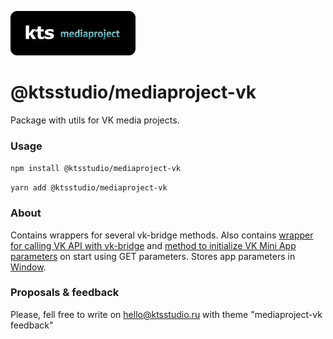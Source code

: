 ![kts](./logo.png)

# @ktsstudio/mediaproject-vk

Package with utils for VK media projects.

### Usage

`npm install @ktsstudio/mediaproject-vk`

`yarn add @ktsstudio/mediaproject-vk`

### About

Contains wrappers for several vk-bridge methods. Also contains [wrapper for calling VK API with vk-bridge](./src/vkApi.ts) and [method to initialize VK Mini App parameters](./src/initializeVkApp.ts) on start using GET parameters. Stores app parameters in [Window](./src/types/window.ts).

### Proposals & feedback

Please, fell free to write on [hello@ktsstudio.ru](mailto:hello@ktsstudio.ru) with theme "mediaproject-vk feedback"
